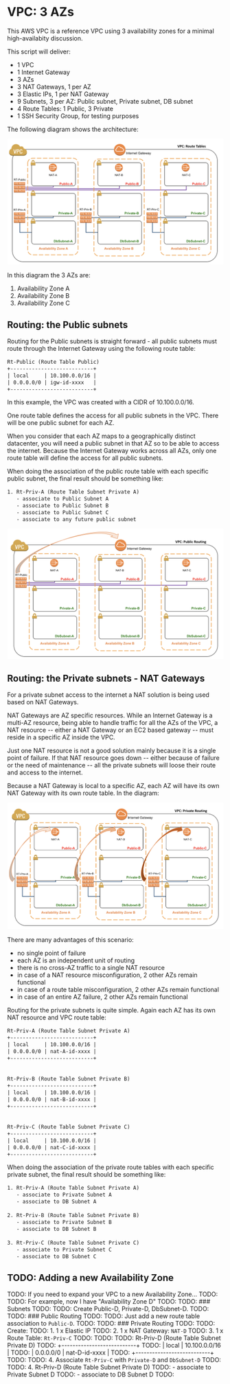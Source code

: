 # VPC: 3 AZs

This AWS VPC is a reference VPC using 3 availability zones for a minimal
high-availabity discussion.

This script will deliver:
* 1 VPC
* 1 Internet Gateway
* 3 AZs
* 3 NAT Gateways, 1 per AZ
* 3 Elastic IPs, 1 per NAT Gateway
* 9 Subnets, 3 per AZ: Public subnet, Private subnet, DB subnet
* 4 Route Tables: 1 Public, 3 Private
* 1 SSH Security Group, for testing purposes


The following diagram shows the architecture:

![VPC - 3AZs - Route Tables](img/vpc-3azs-route-tables.png?raw=true "VPC 3 AZs")


In this diagram the 3 AZs are:
1. Availability Zone A
2. Availability Zone B
3. Availability Zone C



## Routing: the Public subnets

Routing for the Public subnets is straight forward - all public subnets must
route through the Internet Gateway using the following route table:

    Rt-Public (Route Table Public)
    +---------------------------+
    | local     | 10.100.0.0/16 |
    | 0.0.0.0/0 | igw-id-xxxx   |
    +---------------------------+

In this example, the VPC was created with a CIDR of 10.100.0.0/16.

One route table defines the access for all public subnets in the VPC. There will
be one public subnet for each AZ.

When you consider that each AZ maps to a geographically distinct datacenter, you
will need a public subnet in that AZ so to be able to access the internet.
Because the Internet Gateway works across all AZs, only one route table will
define the access for all public subnets.

When doing the association of the public route table with each specific
public subnet, the final result should be something like:


    1. Rt-Priv-A (Route Table Subnet Private A)
       - associate to Public Subnet A
       - associate to Public Subnet B
       - associate to Public Subnet C
       - associate to any future public subnet


![VPC - 3AZs - Public](img/vpc-3azs-route-public.png?rqw=true "Public Routing")


## Routing: the Private subnets - NAT Gateways

For a private subnet access to the internet a NAT solution is being used based
on NAT Gateways.

NAT Gateways are AZ specific resources. While an Internet Gateway is a multi-AZ
resource, being able to handle traffic for all the AZs of the VPC, a NAT
resource -- either a NAT Gateway or an EC2 based gateway -- must reside in a
specific AZ inside the VPC.

Just one NAT resource is not a good solution mainly because it is a single point
of failure. If that NAT resource goes down -- either because of failure or the
need of maintenance -- all the private subnets will loose their route and access
to the internet.

Because a NAT Gateway is local to a specific AZ, each AZ will have its own NAT
Gateway with its own route table. In the diagram:


![VPC - 3AZs - Private](img/vpc-3azs-route-private.png?raw=true "Private Routing")


There are many advantages of this scenario:

* no single point of failure
* each AZ is an independent unit of routing
* there is no cross-AZ traffic to a single NAT resource
* in case of a NAT resource misconfiguration, 2 other AZs remain functional
* in case of a route table misconfiguration, 2 other AZs remain functional
* in case of an entire AZ failure, 2 other AZs remain functional


Routing for the private subnets is quite simple. Again each AZ has its own NAT
resource and VPC route table:


    Rt-Priv-A (Route Table Subnet Private A)
    +---------------------------+
    | local     | 10.100.0.0/16 |
    | 0.0.0.0/0 | nat-A-id-xxxx |
    +---------------------------+


    Rt-Priv-B (Route Table Subnet Private B)
    +---------------------------+
    | local     | 10.100.0.0/16 |
    | 0.0.0.0/0 | nat-B-id-xxxx |
    +---------------------------+


    Rt-Priv-C (Route Table Subnet Private C)
    +---------------------------+
    | local     | 10.100.0.0/16 |
    | 0.0.0.0/0 | nat-C-id-xxxx |
    +---------------------------+


When doing the association of the private route tables with each specific
private subnet, the final result should be something like:


    1. Rt-Priv-A (Route Table Subnet Private A)
       - associate to Private Subnet A
       - associate to DB Subnet A

    2. Rt-Priv-B (Route Table Subnet Private B)
       - associate to Private Subnet B
       - associate to DB Subnet B

    3. Rt-Priv-C (Route Table Subnet Private C)
       - associate to Private Subnet C
       - associate to DB Subnet C


## TODO: Adding a new Availability Zone

TODO: If you need to expand your VPC to a new Availability Zone...
TODO:
TODO: For example, now I have "Availability Zone D"
TODO:
TODO: ### Subnets
TODO:
TODO: Create Public-D, Private-D, DbSubnet-D.
TODO:
TODO: ### Public Routing
TODO:
TODO: Just add a new route table association to `Public-D`.
TODO:
TODO: ### Private Routing
TODO:
TODO: Create:
TODO: 1. 1 x Elastic IP
TODO: 2. 1 x NAT Gateway: `NAT-D`
TODO: 3. 1 x Route Table: `Rt-Priv-C`
TODO:
TODO:
TODO:     Rt-Priv-D (Route Table Subnet Private D)
TODO:     +---------------------------+
TODO:     | local     | 10.100.0.0/16 |
TODO:     | 0.0.0.0/0 | nat-D-id-xxxx |
TODO:     +---------------------------+
TODO:
TODO: 4. Associate `Rt-Priv-C` with `Private-D` and `DbSubnet-D`
TODO:
TODO:     4. Rt-Priv-D (Route Table Subnet Private D)
TODO:        - associate to Private Subnet D
TODO:        - associate to DB Subnet D
TODO:
